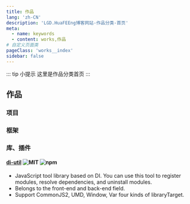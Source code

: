 ```yaml
---
title: 作品
lang: 'zh-CN'
description: 'LGD.HuaFEEng博客网站-作品分类-首页'
meta:
  - name: keywords
  - content: works,作品
# 自定义页面类
pageClass: 'works__index'
sidebar: false
---
```


::: tip 小提示
这里是作品分类首页
:::

## 作品 <Badge text="works"/>

### 项目

### 框架

### 库、插件

#### [di-util](https://www.npmjs.com/package/di-util) ![MIT](https://img.shields.io/badge/license-MIT-000000.svg) ![npm](https://img.shields.io/npm/dt/di-util)

- JavaScript tool library based on DI. You can use this tool to register modules, resolve dependencies, and uninstall modules.
- Belongs to the front-end and back-end field.
- Support CommonJS2, UMD, Window, Var four kinds of libraryTarget.
